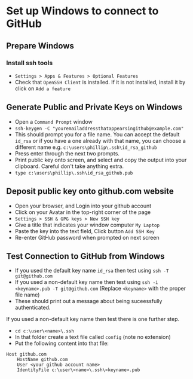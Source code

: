 # Set up Windows to connect to GitHub

## Prepare Windows
### Install ssh tools
- `Settings > Apps & Features > Optional Features`
- Check that `OpenSSH Client` is installed. If it is not installed, install it by click on `Add a feature`

## Generate Public and Private Keys on Windows
- Open a `Command Prompt` window
- `ssh-keygen -C "youremailaddressthatappearsingithub@example.com"` 
- This should prompt you for a file name. You can accept the default `id_rsa` or if you have a one already with that name, you can choose a different name e.g. `c:\users\phillip\.ssh\id_rsa_github`
- Press enter through the next two prompts.
- Print public key onto screen, and select and copy the output into your clipboard. Careful don't take anything extra.
- `type c:\users\phillip\.ssh\id_rsa_github.pub`

## Deposit public key onto github.com website
- Open your browser, and Login into your github account
- Click on your Avatar in the top-right corner of the page
- `Settings > SSH & GPG keys > New SSH key`
- Give a title that indicates your window computer `My Laptop`
- Paste the key into the text field, Click button `Add SSH Key`
- Re-enter GitHub password when prompted on next screen 

## Test Connection to GitHub from Windows
- If you used the default key name `id_rsa` then test using `ssh -T git@github.com`
- If you used a non-default key name then test using  `ssh -i <keyname>.pub -T git@github.com` (Replace `<keyname>` with the proper file name)
- These should print out a message about being suceessfully authenticated.

If you used a non-default key name then test there is one further step.
- `cd c:\user\<name>\.ssh`
- In that folder create a text file called `config` (note no extension)
- Put the following content into that file:
```
Host github.com
    HostName github.com
    User <your github account name>
    IdentityFile c:\user\<name>\.ssh\<keyname>.pub
```
